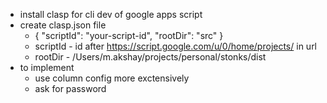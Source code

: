 - install clasp for cli dev of google apps script
- create clasp.json file
  - {
    "scriptId": "your-script-id",
    "rootDir": "src"
    }
  - scriptId - id after  https://script.google.com/u/0/home/projects/ in url
  - rootDir - /Users/m.akshay/projects/personal/stonks/dist
- to implement
  - use column config more exctensively
  - ask for password
